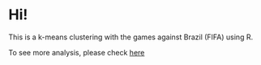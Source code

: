 # Hi!

This is a k-means clustering with the games against Brazil (FIFA) using R.

To see more analysis, please check [here](https://gabrielguim.github.io/analysis.html)

